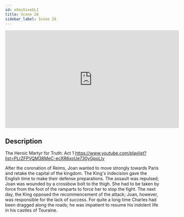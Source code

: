 ```yaml
---
id: eXou5ixeGLI
title: Scene 28
sidebar_label: Scene 28
---
```


<iframe
  width="560"
  height="315"
  src="https://www.youtube.com/embed/eXou5ixeGLI"
  title="YouTube video player"
  frameborder="0"
  allow="accelerometer; autoplay; clipboard-write; encrypted-media; gyroscope; picture-in-picture; web-share"
  referrerpolicy="strict-origin-when-cross-origin"
  allowfullscreen
></iframe>

## Description

The Heroic Martyr for Truth: Act 1 
https://www.youtube.com/playlist?list=PLrZFPVQM38MeC-ecXR6xoUe730yGpoLlv 

After the coronation of Reims, Joan wanted to move strongly towards Paris and retake the capital of the kingdom. The King's indecision gave the English time to make their defense preparations. The assault was repulsed; Joan was wounded by a crossbow bolt to the thigh.
She had to be taken by force from the foot of the ramparts to force her to stop the fight. The next day, the King opposed the recommencement of the attack; Joan, however, was responsible for the lack of success. 
For quite a long time Charles had been dragged along the roads; he was impatient to resume his indolent life in his castles of Touraine.
